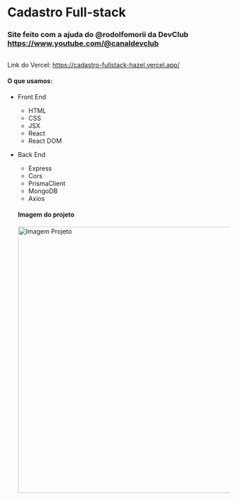 # Cadastro Full-stack

### Site feito com a ajuda do @rodolfomorii da DevClub <br> https://www.youtube.com/@canaldevclub

##
Link do Vercel: https://cadastro-fullstack-hazel.vercel.app/

#### O que usamos:

- Front End
  - HTML
  - CSS
  - JSX
  - React
  - React DOM

- Back End
  - Express
  - Cors
  - PrismaClient
  - MongoDB
  - Axios

  #### Imagem do projeto

  <p>
    <img src="https://github.com/user-attachments/assets/3568430c-1a69-4547-b4ab-a4b2562975e2" alt="Imagem Projeto" width="600"/>
  </p>

